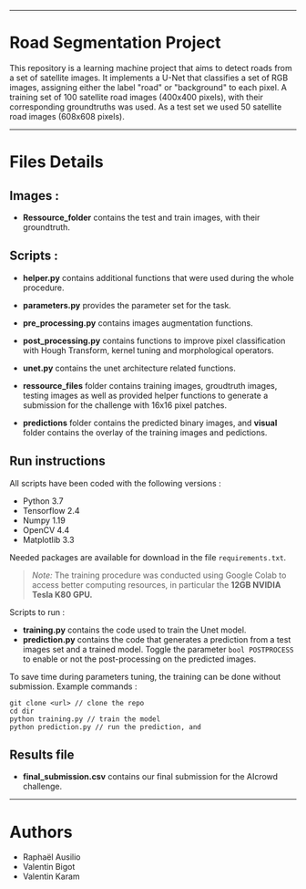 ***
# Road Segmentation Project

This repository is a learning machine project that aims to detect roads from a set of satellite images. It implements a U-Net that classifies a set of RGB images, assigning either the label "road" or "background" to each pixel. A training set of 100 satellite road images (400x400 pixels), with their corresponding groundtruths was used. As a test set we used 50 satellite road images (608x608 pixels).

***
# Files Details

## Images : 

- **Ressource_folder** contains the test and train images, with their groundtruth.

## Scripts  : 

- **helper.py** contains additional functions that were used during the whole procedure.

- **parameters.py** provides the parameter set for the task.

- **pre_processing.py** contains images augmentation functions.

- **post_processing.py** contains functions to improve pixel classification with Hough Transform, kernel tuning and morphological operators.

- **unet.py** contains the unet architecture related functions.

- **ressource_files** folder contains training images, groudtruth images, testing images as well as provided helper functions to generate a submission for the challenge with 16x16 pixel patches.

- **predictions** folder contains the predicted binary images, and **visual** folder contains the overlay of the training images and pedictions.

## Run instructions

All scripts have been coded with the following versions :

- Python 3.7
- Tensorflow 2.4
- Numpy 1.19
- OpenCV 4.4
- Matplotlib 3.3

Needed packages are available for download in the file ```requirements.txt```.

>*Note:* The training procedure was conducted using Google Colab to access better computing resources, in particular the **12GB NVIDIA Tesla K80 GPU.**

Scripts to run :

- **training.py** contains the code used to train the Unet model.
- **prediction.py** contains the code that generates a prediction from a test images set and a trained model. Toggle the parameter ```bool POSTPROCESS``` to enable or not the post-processing on the predicted images.

To save time during parameters tuning, the training can be done without submission. Example commands :

```
git clone <url> // clone the repo
cd dir
python training.py // train the model
python prediction.py // run the prediction, and 
```

## Results file

- **final_submission.csv** contains our final submission for the AIcrowd challenge.

***

# Authors

- Raphaël Ausilio
- Valentin Bigot
- Valentin Karam
